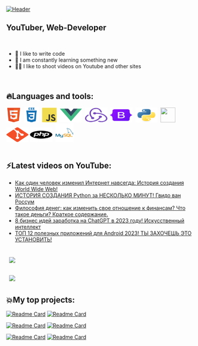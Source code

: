 [![Header](https://github.com/klondikeitblogger/prelimg/blob/e2c188e3013cc949a71f5f716f5a70a0147efb43/GFX%20BANNER%203.png)](https://www.youtube.com/c/MaxShowPro)
## YouTuber, Web-Developer

<div align="center"><img src="https://komarev.com/ghpvc/?username=IT-Personality&style=flat-square&color=0fffcf" alt=""/></div>

- 💪 I like to write code<br />
- 🥅 I am constantly learning something new<br />
- 🤹🏽 I like to shoot videos on Youtube and other sites
 
<br />
<h2>🔥Languages and tools:</h2>
<div>
  <img src="https://github.com/devicons/devicon/blob/master/icons/html5/html5-original.svg" title="HTML5" alt="HTML" width="40" height="40"/>&nbsp;
  <img src="https://github.com/devicons/devicon/blob/master/icons/css3/css3-plain-wordmark.svg"  title="CSS3" alt="CSS" width="40" height="40"/>&nbsp;
  <img src="https://github.com/devicons/devicon/blob/master/icons/javascript/javascript-original.svg" title="JavaScript" alt="JavaScript" width="40" height="40"/>&nbsp;
  <img src="https://github.com/devicons/devicon/blob/master/icons/vuejs/vuejs-original.svg" width="60" height="40"/>&nbsp;
 <img src="https://github.com/devicons/devicon/blob/master/icons/redux/redux-original.svg" width="60" height="40"/>&nbsp;
   <img src="https://github.com/devicons/devicon/blob/master/icons/bootstrap/bootstrap-original.svg" width="60" height="40"/>&nbsp;
  <img src="https://github.com/devicons/devicon/blob/master/icons/python/python-original.svg" width="60" height="40"/>&nbsp;
  <img src="https://cdn-icons-png.flaticon.com/128/2305/2305848.png" width="40" height="40"/>&nbsp;
  <img src="https://github.com/devicons/devicon/blob/master/icons/git/git-original.svg" title="Git" **alt="Git" width="60" height="40"/>
  <img src="https://github.com/devicons/devicon/blob/master/icons/php/php-plain.svg" title="PHP"  alt="PHP" width="60" height="40"/>&nbsp;
  <img src="https://github.com/devicons/devicon/blob/master/icons/mysql/mysql-original-wordmark.svg" title="MySQL"  alt="MySQL" width="50" height="50"/>&nbsp;
</div>
<br />


## ⚡️Latest videos on YouTube:
<!-- YOUTUBE:START -->
- [Как один человек изменил Интернет навсегда: История создания World Wide Web!](https://www.youtube.com/watch?v=Xc2fQvEWGVU)
- [ИСТОРИЯ СОЗДАНИЯ Python за НЕСКОЛЬКО МИНУТ! Гвидо ван Россум](https://www.youtube.com/watch?v=e6iYD1XyZsc)
- [Философия денег: как изменить свое отношение к финансам? Что такое деньги? Краткое содержание.](https://www.youtube.com/watch?v=mu88oE1AsWE)
- [8 бизнес идей заработка на ChatGPT в 2023 году! Искусственный интеллект](https://www.youtube.com/watch?v=znnBPPqU3wE)
- [ТОП 12 полезных приложений для Android 2023! ТЫ ЗАХОЧЕШЬ ЭТО УСТАНОВИТЬ!](https://www.youtube.com/watch?v=QA0MKzfr-1E)
<!-- YOUTUBE:END -->

<br />

<a href="https://github.com/IT-Personality">
  <img align="center" style="margin:0.5rem" src="https://github-readme-stats.vercel.app/api?username=IT-Personality&show_icons=true&line_height=27&count_private=true&title_color=ffffff&text_color=c9cacc&icon_color=4AB097&bg_color=080808"/>
</a><br />
<br />
<a href="https://github.com/IT-Personality">
  <img align="center" style="margin:0.5rem" src="https://github-readme-stats.vercel.app/api/top-langs/?username=IT-Personality&hide=html,css&title_color=ffffff&text_color=c9cacc&icon_color=4AB197&bg_color=080808" />
</a>

## 💥My top projects: <br />
[![Readme Card](https://github-readme-stats.vercel.app/api/pin/?username=IT-Personality&repo=it-personality.github.io)](https://github.com/IT-Personality/it-personality.github.io)
[![Readme Card](https://github-readme-stats.vercel.app/api/pin/?username=IT-Personality&repo=currency-converter.github.io)](https://github.com/IT-Personality/currency-converter.github.io)

[![Readme Card](https://github-readme-stats.vercel.app/api/pin/?username=IT-Personality&repo=qr-code-generator.github.io)](https://github.com/IT-Personality/qr-code-generator.github.io)
[![Readme Card](https://github-readme-stats.vercel.app/api/pin/?username=IT-Personality&repo=online-stopwatch.github.io)](https://github.com/IT-Personality/online-stopwatch.github.io)

[![Readme Card](https://github-readme-stats.vercel.app/api/pin/?username=IT-Personality&repo=ProtoNetX)](https://github.com/IT-Personality/ProtoNetX)
[![Readme Card](https://github-readme-stats.vercel.app/api/pin/?username=IT-Personality&repo=Your_browser)](https://github.com/IT-Personality/Your_browser)

<!-- <a href="https://github.com/IT-Personality/Your_browser">
  <img align="center" style="margin:0.5rem" src="https://github-readme-stats.vercel.app/api/pin/?username=braydoncoyer&repo=Your_browser&title_color=ffffff&text_color=c9cacc&icon_color=4AB197&bg_color=1A2B34" />
</a>  -->
